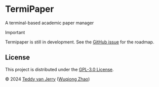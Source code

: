# TermiPaper
A terminal-based academic paper manager

> [!IMPORTANT]
> Termipaper is still in development.
> See the [GitHub issue](https://github.com/Teddy-van-Jerry/termipaper/issues/1) for the roadmap.

## License
This project is distributed under the [GPL-3.0 License](LICENSE).

©️ 2024 [Teddy van Jerry](https://github.com/Teddy-van-Jerry) ([Wuqiong Zhao](https://wqzhao.org))
